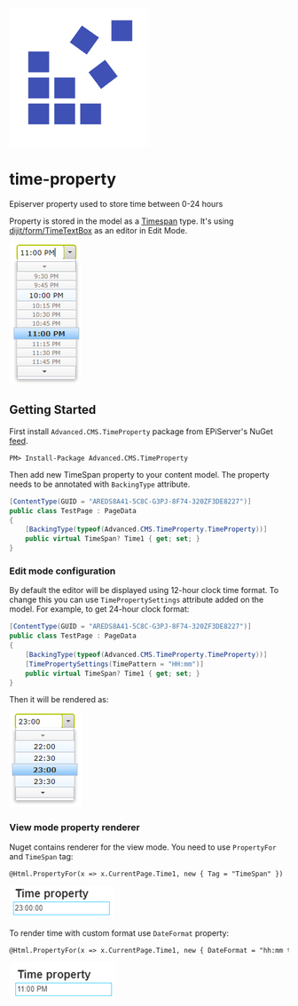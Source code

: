 ![Advanced CMS](assets/logo.png "Advanced CMS")

# time-property
Episerver property used to store time between 0-24 hours

Property is stored in the model as a [Timespan](https://docs.microsoft.com/en-us/dotnet/api/system.timespan) type.
It's using [dijit/form/TimeTextBox](https://dojotoolkit.org/reference-guide/1.10/dijit/form/TimeTextBox.html) as an editor in Edit Mode.

![Preview unpublished content](assets/documentation/timespan_editor.png "Preview unpublished content")

## Getting Started
First install `Advanced.CMS.TimeProperty` package from EPiServer's NuGet [feed](https://nuget.episerver.com/).
```
PM> Install-Package Advanced.CMS.TimeProperty
```
Then add new TimeSpan property to your content model. The property needs to be annotated with `BackingType` attribute.

```csharp
[ContentType(GUID = "AREDS8A41-5C8C-G3PJ-8F74-320ZF3DE8227")]
public class TestPage : PageData
{
    [BackingType(typeof(Advanced.CMS.TimeProperty.TimeProperty))]
    public virtual TimeSpan? Time1 { get; set; }
}
```

### Edit mode configuration

By default the editor will be displayed using 12-hour clock time format. 
To change this you can use `TimePropertySettings` attribute added on the model.
For example, to get 24-hour clock format:

```csharp
[ContentType(GUID = "AREDS8A41-5C8C-G3PJ-8F74-320ZF3DE8227")]
public class TestPage : PageData
{
    [BackingType(typeof(Advanced.CMS.TimeProperty.TimeProperty))]
    [TimePropertySettings(TimePattern = "HH:mm")]
    public virtual TimeSpan? Time1 { get; set; }
}
```

Then it will be rendered as:

![Preview unpublished content](assets/documentation/timespan_editor_with_custom_time_format.png "Preview unpublished content")

### View mode property renderer

Nuget contains renderer for the view mode. You need to use `PropertyFor` and `TimeSpan` tag:

```asp
@Html.PropertyFor(x => x.CurrentPage.Time1, new { Tag = "TimeSpan" })
```

![Preview unpublished content](assets/documentation/timespan_view_mode_renderer.png "Preview unpublished content")

To render time with custom format use `DateFormat` property:

```asp
@Html.PropertyFor(x => x.CurrentPage.Time1, new { DateFormat = "hh:mm tt", Tag = "TimeSpan" })
```

![Preview unpublished content](assets/documentation/timespan_view_mode_renderer_with_format.png "Preview unpublished content")
